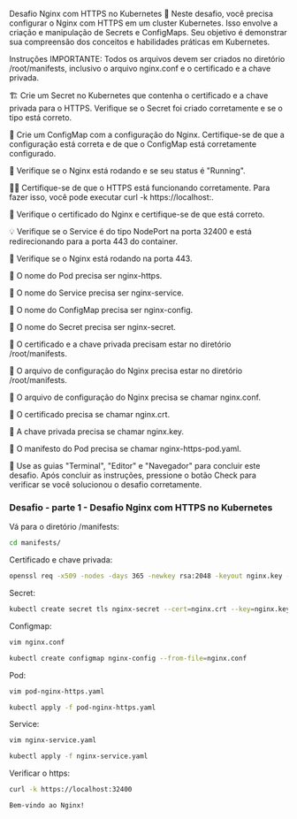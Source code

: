 Desafio Nginx com HTTPS no Kubernetes
🔬 Neste desafio, você precisa configurar o Nginx com HTTPS em um cluster Kubernetes. Isso envolve a criação e manipulação de Secrets e ConfigMaps. Seu objetivo é demonstrar sua compreensão dos conceitos e habilidades práticas em Kubernetes.

Instruções
IMPORTANTE: Todos os arquivos devem ser criados no diretório /root/manifests, inclusivo o arquivo nginx.conf e o certificado e a chave privada.

🏗️ Crie um Secret no Kubernetes que contenha o certificado e a chave privada para o HTTPS. Verifique se o Secret foi criado corretamente e se o tipo está correto.

🎯 Crie um ConfigMap com a configuração do Nginx. Certifique-se de que a configuração está correta e de que o ConfigMap está corretamente configurado.

💼 Verifique se o Nginx está rodando e se seu status é "Running".

🕵️‍♀️ Certifique-se de que o HTTPS está funcionando corretamente. Para fazer isso, você pode executar curl -k https://localhost:<PORTA>.

📝 Verifique o certificado do Nginx e certifique-se de que está correto.

💡 Verifique se o Service é do tipo NodePort na porta 32400 e está redirecionando para a porta 443 do container.

📝 Verifique se o Nginx está rodando na porta 443.

🎯 O nome do Pod precisa ser nginx-https.

🎯 O nome do Service precisa ser nginx-service.

🎯 O nome do ConfigMap precisa ser nginx-config.

🎯 O nome do Secret precisa ser nginx-secret.

🎯 O certificado e a chave privada precisam estar no diretório /root/manifests.

🎯 O arquivo de configuração do Nginx precisa estar no diretório /root/manifests.

🎯 O arquivo de configuração do Nginx precisa se chamar nginx.conf.

🎯 O certificado precisa se chamar nginx.crt.

🎯 A chave privada precisa se chamar nginx.key.

🎯 O manifesto do Pod precisa se chamar nginx-https-pod.yaml.

🚀 Use as guias "Terminal", "Editor" e "Navegador" para concluir este desafio. Após concluir as instruções, pressione o botão Check para verificar se você solucionou o desafio corretamente.

### Desafio - parte 1 - Desafio Nginx com HTTPS no Kubernetes

Vá para o diretório /manifests:

```bash
cd manifests/
```

Certificado e chave privada:

```bash
openssl req -x509 -nodes -days 365 -newkey rsa:2048 -keyout nginx.key -out nginx.crt
```

Secret:

```bash
kubectl create secret tls nginx-secret --cert=nginx.crt --key=nginx.key
```


Configmap:

```bash
vim nginx.conf
```

```bash
kubectl create configmap nginx-config --from-file=nginx.conf
```

Pod:

```bash
vim pod-nginx-https.yaml
```

```bash
kubectl apply -f pod-nginx-https.yaml
```

Service:

```bash
vim nginx-service.yaml
```

```bash
kubectl apply -f nginx-service.yaml
```

Verificar o https:

```bash
curl -k https://localhost:32400

Bem-vindo ao Nginx!
```
